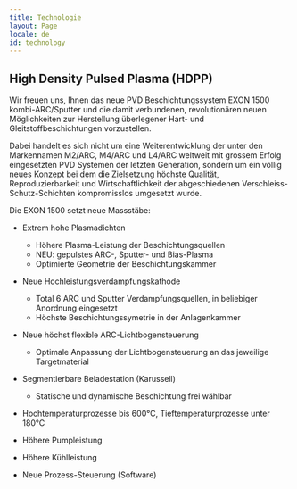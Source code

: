 ```yaml
---
title: Technologie
layout: Page
locale: de
id: technology
---
```


## High Density Pulsed Plasma (HDPP)

Wir freuen uns, Ihnen das neue PVD Beschichtungssystem EXON 1500 kombi-ARC/Sputter und die damit verbundenen, revolutionären neuen Möglichkeiten zur Herstellung überlegener Hart- und Gleitstoffbeschichtungen vorzustellen.

Dabei handelt es sich nicht um eine Weiterentwicklung der unter den Markennamen M2/ARC, M4/ARC und L4/ARC weltweit mit grossem Erfolg eingesetzten PVD Systemen der letzten Generation, sondern um ein völlig neues Konzept bei dem die Zielsetzung höchste Qualität, Reproduzierbarkeit und Wirtschaftlichkeit der abgeschiedenen Verschleiss-Schutz-Schichten kompromisslos umgesetzt wurde.

Die EXON 1500 setzt neue Massstäbe:
* Extrem hohe Plasmadichten
  * Höhere Plasma-Leistung der Beschichtungsquellen
  * NEU: gepulstes ARC-, Sputter- und Bias-Plasma
  * Optimierte Geometrie der Beschichtungskammer

* Neue Hochleistungsverdampfungskathode
  * Total 6 ARC und Sputter Verdampfungsquellen, in beliebiger Anordnung eingesetzt
  * Höchste Beschichtungssymetrie in der Anlagenkammer

* Neue höchst flexible ARC-Lichtbogensteuerung
  * Optimale Anpassung der Lichtbogensteuerung an das jeweilige Targetmaterial

* Segmentierbare Beladestation (Karussell)
  * Statische und dynamische Beschichtung frei wählbar

* Hochtemperaturprozesse bis 600°C, Tieftemperaturprozesse unter 180°C
* Höhere Pumpleistung
* Höhere Kühlleistung
* Neue Prozess-Steuerung (Software)
